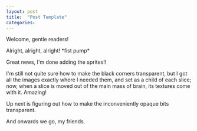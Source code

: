 ```yaml
---
layout: post
title:  "Post Template"
categories:
---
```

Welcome, gentle readers!

Alright, alright, alright! \*fist pump\* 

Great news, I'm done adding the sprites!!

I'm still not quite sure how to make the black corners transparent, but I got all the images exactly where I needed them, and set as a child of each slice; now, when a slice is moved out of the main mass of brain, its textures come with it. Amazing!

Up next is figuring out how to make the inconveniently opaque bits transparent.

And onwards we go, my friends.
